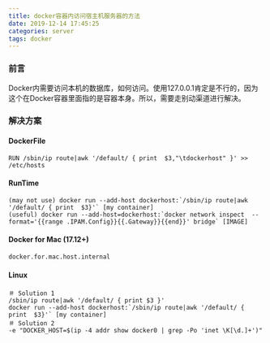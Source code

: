 ```yaml
---
title: docker容器内访问宿主机服务器的方法
date: 2019-12-14 17:45:25
categories: server
tags: docker
---
```


### 前言

Docker内需要访问本机的数据库，如何访问。使用127.0.0.1肯定是不行的，因为这个在Docker容器里面指的是容器本身。所以，需要走别动渠道进行解决。

### 解决方案

#### DockerFile

```
RUN /sbin/ip route|awk '/default/ { print  $3,"\tdockerhost" }' >> /etc/hosts
```

#### RunTime

```
(may not use) docker run --add-host dockerhost:`/sbin/ip route|awk '/default/ { print  $3}'` [my container]
(useful) docker run --add-host=dockerhost:`docker network inspect  --format='{{range .IPAM.Config}}{{.Gateway}}{{end}}' bridge` [IMAGE]
```

#### Docker for Mac (17.12+)

```
docker.for.mac.host.internal
```

#### Linux

```
＃ Solution 1
/sbin/ip route|awk '/default/ { print $3 }'
docker run --add-host dockerhost:`/sbin/ip route|awk '/default/ { print  $3}'` [my container]
＃ Solution 2
-e "DOCKER_HOST=$(ip -4 addr show docker0 | grep -Po 'inet \K[\d.]+')"
```

